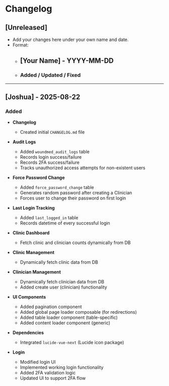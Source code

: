 # Changelog

## [Unreleased]
- Add your changes here under your own name and date.
- Format:
  - ## [Your Name] - YYYY-MM-DD
  - ### Added / Updated / Fixed

---

## [Joshua] - 2025-08-22

### Added
- **Changelog**
  - Created initial `CHANGELOG.md` file

- **Audit Logs**
  - Added `woundmed_audit_logs` table
  - Records login success/failure
  - Records 2FA success/failure
  - Tracks unauthorized access attempts for non-existent users

- **Force Password Change**
  - Added `force_password_change` table
  - Generates random password after creating a Clinician
  - Forces user to change their password on first login

- **Last Login Tracking**
  - Added `last_logged_in` table
  - Records datetime of every successful login

- **Clinic Dashboard**
  - Fetch clinic and clinician counts dynamically from DB

- **Clinic Management**
  - Dynamically fetch clinic data from DB

- **Clinician Management**
  - Dynamically fetch clinician data from DB
  - Added create user (clinician) functionality

- **UI Components**
  - Added pagination component
  - Added global page loader composable (for redirections)
  - Added table loader component (table-specific)
  - Added content loader component (generic)

- **Dependencies**
  - Integrated `lucide-vue-next` (Lucide icon package)

- **Login**
  - Modified login UI
  - Implemented working login functionality
  - Added 2FA validation logic
  - Updated UI to support 2FA flow
